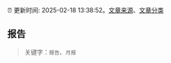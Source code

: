 :alarm_clock: 更新时间: 2025-02-18 13:38:52。[文章来源](/README.md)、[文章分类](/TAGS.md)

## 报告


> 关键字：`报告`、`月报`



